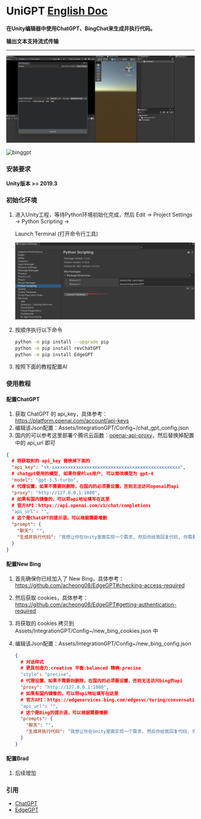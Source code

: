 # UniGPT	[English Doc](https://github.com/tylearymf/UniGPT/blob/main/README_EN.md)

**在Unity编辑器中使用ChatGPT、BingChat来生成并执行代码。**

**输出文本支持流式传输**

---

![chatgpt](Screenshots/chatgpt.gif)

![binggpt](Screenshots/binggpt.gif)



### 安装要求

**Unity版本 >= 2019.3**

### 初始化环境

1. 进入Unity工程，等待Python环境初始化完成，然后 Edit -> Project Settings -> Python Scripting -> 

   Launch Terminal (打开命令行工具)

   ![image-20230324020733689](Screenshots/image-20230324020733689.png)

2. 按顺序执行以下命令

   ```bash
   python -m pip install --upgrade pip
   python -m pip install revChatGPT
   python -m pip install EdgeGPT
   ```

3. 按照下面的教程配置AI

### 使用教程

#### 配置ChatGPT

1. 获取 ChatGPT 的 api_key，具体参考：https://platform.openai.com/account/api-keys
2. 编辑该Json配置：Assets/IntegrationGPT/Config~/chat_gpt_config.json
3. 国内的可以参考这里部署个腾讯云函数：[openai-api-proxy](https://github.com/easychen/openai-api-proxy/blob/master/FUNC.md)，然后替换掉配置中的 api_url 即可

```json
{
  # 将获取到的 api_key 替换掉下面的
  "api_key": "sk-xxxxxxxxxxxxxxxxxxxxxxxxxxxxxxxxxxxxxxxxxxxxxxxx",
  # chatgpt使用的模型, 如果你是Plus用户, 可以修改模型为 gpt-4
  "model": "gpt-3.5-turbo",
  # 代理设置，如果不需要则删除，在国内的必须要设置，否则无法访问openai的api
  "proxy": "http://127.0.0.1:1080",
  # 如果有国内镜像的，可以将api地址填写在这里
  # 官方API：https://api.openai.com/v1/chat/completions
  "api_url": "",
  # 这个是ChatGPT的提示语，可以根据需要增删
  "prompt": {
    "聊天": "",
	"生成并执行代码": "我想让你在Unity里面实现一个需求, 然后你给我回复代码, 你需要将实现逻辑写在TemplateClass中的Test静态方法里面, 我希望我不需要设置任何东西, 只手动调用Test方法后就能得到正确的结果, 我希望你只回复代码, 而不是其他任何内容, 不要注释.\n我的第一个需求是\n"
  }
}
```

#### 配置New Bing

1. 首先确保你已经加入了 New Bing，具体参考：https://github.com/acheong08/EdgeGPT#checking-access-required

2. 然后获取 cookies，具体参考：https://github.com/acheong08/EdgeGPT#getting-authentication-required

3. 将获取的 cookies 拷贝到 Assets/IntegrationGPT/Config~/new_bing_cookies.json 中

4. 编辑该Json配置：Assets/IntegrationGPT/Config~/new_bing_config.json

   ```json
   {
     # 对话样式
     # 更具创造力:creative 平衡:balanced 精确:precise
     "style": "precise",
     # 代理设置，如果不需要则删除，在国内的必须要设置，否则无法访问bing的api
     "proxy": "http://127.0.0.1:1080",
     # 如果有国内镜像的，可以将api地址填写在这里
     # 官方API：https://edgeservices.bing.com/edgesvc/turing/conversation/create
     "api_url": "",
     # 这个是Bing的提示语，可以根据需要增删
     "prompts": {
       "聊天": "",
       "生成并执行代码": "我想让你在Unity里面实现一个需求, 然后你给我回复代码, 你需要将实现逻辑写在TemplateClass中的Test静态方法里面, 并正确引用命名空间, 我希望我不需要设置任何东西, 只手动调用Test方法后就能得到正确的结果,我希望你只回复代码, 而不是其他任何内容, 不要注释.\n我的第一个需求是\n"
     }
   }
   ```

#### 配置Brad

1. 后续增加



### 引用
- [ChatGPT](https://github.com/acheong08/ChatGPT)
- [EdgeGPT](https://github.com/acheong08/EdgeGPT)
